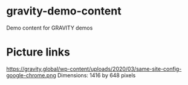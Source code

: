 # gravity-demo-content
Demo content for GRAVITY demos

# Picture links
https://gravity.global/wp-content/uploads/2020/03/same-site-config-google-chrome.png
Dimensions: 1416 by 648 pixels 
